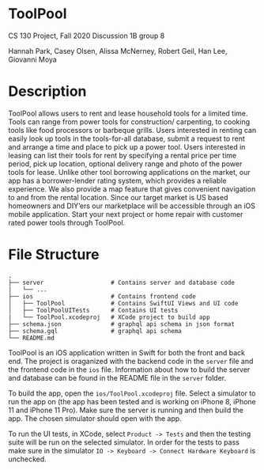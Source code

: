 # ToolPool
CS 130 Project, Fall 2020
Discussion 1B group 8

Hannah Park, Casey Olsen, Alissa McNerney, 
Robert Geil, Han Lee, Giovanni Moya

# Description
ToolPool allows users to rent and lease household tools for a limited time. Tools can range from power tools for construction/ carpenting, to cooking tools like food processors or barbeque grills. Users interested in renting can easily look up tools in the tools-for-all database, submit a request to rent and arrange a time and place to pick up a power tool. Users interested in leasing can list their tools for rent by specifying a rental price per time period, pick up location, optional delivery range and photo of the power tools for lease. Unlike other tool borrowing applications on the market, our app has a borrower-lender rating system, which provides a reliable experience. We also provide a map feature that gives convenient navigation to and from the rental location. Since our target market is US based homeowners and DIY’ers our marketplace will be accessible through an iOS mobile application. Start your next project or home repair with customer rated power tools through ToolPool.

# File Structure
    .
    ├── server                   # Contains server and database code
    |   └── ...             
    ├── ios                      # Contains frontend code
    │   ├── ToolPool             # Contains SwiftUI Views and UI code
    │   ├── ToolPoolUITests      # Contains UI tests 
    |   └── ToolPool.xcodeproj   # XCode project to build app     
    ├── schema.json              # graphql api schema in json format
    ├── schema.gql               # graphql api schema
    └── README.md

ToolPool is an iOS application written in Swift for both the front and back end. The project is oraganized with the backend code in the ```server``` file and the frontend code in the ```ios``` file. Information about how to build the server and database can be found in the README file in the ```server``` folder.

To build the app, open the ```ios/ToolPool.xcodeproj``` file. Select a simulator to run the app on (the app has been tested and is working on iPhone 8, iPhone 11 and iPhone 11 Pro). Make sure the server is running and then build the app. The chosen simulator should open with the app.

To run the UI tests, in XCode, select ```Product -> Tests``` and then the testing suite will be run on the selected simulator. In order for the tests to pass make sure in the simulator ```IO -> Keyboard -> Connect Hardware Keyboard``` is unchecked.
